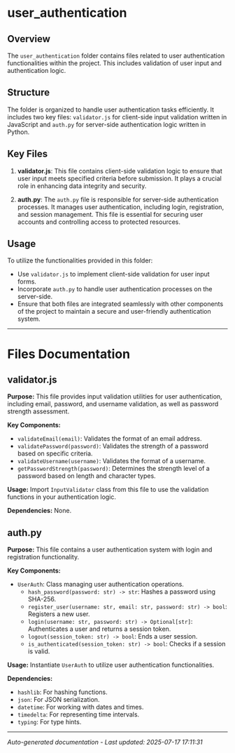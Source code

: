 # user_authentication

## Overview
The `user_authentication` folder contains files related to user authentication functionalities within the project. This includes validation of user input and authentication logic.

## Structure
The folder is organized to handle user authentication tasks efficiently. It includes two key files: `validator.js` for client-side input validation written in JavaScript and `auth.py` for server-side authentication logic written in Python.

## Key Files
1. **validator.js**: This file contains client-side validation logic to ensure that user input meets specified criteria before submission. It plays a crucial role in enhancing data integrity and security.
   
2. **auth.py**: The `auth.py` file is responsible for server-side authentication processes. It manages user authentication, including login, registration, and session management. This file is essential for securing user accounts and controlling access to protected resources.

## Usage
To utilize the functionalities provided in this folder:
- Use `validator.js` to implement client-side validation for user input forms.
- Incorporate `auth.py` to handle user authentication processes on the server-side.
- Ensure that both files are integrated seamlessly with other components of the project to maintain a secure and user-friendly authentication system.

---

# Files Documentation

## validator.js

**Purpose:** This file provides input validation utilities for user authentication, including email, password, and username validation, as well as password strength assessment.

**Key Components:**
- `validateEmail(email)`: Validates the format of an email address.
- `validatePassword(password)`: Validates the strength of a password based on specific criteria.
- `validateUsername(username)`: Validates the format of a username.
- `getPasswordStrength(password)`: Determines the strength level of a password based on length and character types.

**Usage:** Import `InputValidator` class from this file to use the validation functions in your authentication logic.

**Dependencies:** None.

## auth.py

**Purpose:** This file contains a user authentication system with login and registration functionality.

**Key Components:**
- `UserAuth`: Class managing user authentication operations.
  - `hash_password(password: str) -> str`: Hashes a password using SHA-256.
  - `register_user(username: str, email: str, password: str) -> bool`: Registers a new user.
  - `login(username: str, password: str) -> Optional[str]`: Authenticates a user and returns a session token.
  - `logout(session_token: str) -> bool`: Ends a user session.
  - `is_authenticated(session_token: str) -> bool`: Checks if a session is valid.

**Usage:** Instantiate `UserAuth` to utilize user authentication functionalities.

**Dependencies:**
- `hashlib`: For hashing functions.
- `json`: For JSON serialization.
- `datetime`: For working with dates and times.
- `timedelta`: For representing time intervals.
- `typing`: For type hints.

---
*Auto-generated documentation - Last updated: 2025-07-17 17:11:31*
